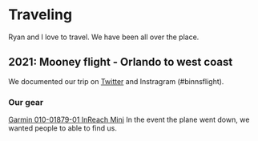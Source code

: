# Traveling

Ryan and I love to travel. We have been all over the place.

## 2021: Mooney flight - Orlando to west coast

We documented our trip on [Twitter](https://twitter.com/binnsflight) and Instragram (#binnsflight).

### Our gear

[Garmin 010-01879-01 InReach Mini](https://www.amazon.com/Garmin-Lightweight-Handheld-Satellite-Communicator/dp/B07CR8D2DW/ref=sr_1_3?dchild=1&keywords=garmin+inreach&qid=1633098848&sr=8-3)
In the event the plane went down, we wanted people to able to find us.
